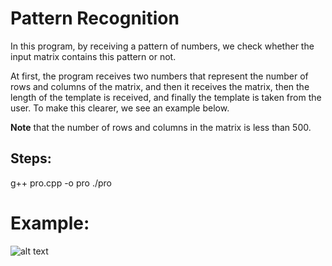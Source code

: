 # Pattern Recognition

In this program, by receiving a pattern of numbers, we check whether the input matrix contains this pattern or not.

At first, the program receives two numbers that represent the number of rows and columns of the matrix, and then it receives the matrix, then the length of the template is received, and finally the template is taken from the user. To make this clearer, we see an example below.

**Note** that the number of rows and columns in the matrix is less than 500.

## Steps:
g++ pro.cpp -o pro
./pro

# Example:
![alt text](https://github.com/fark00/DS-Arch/blob/main/run.png?raw=true)
